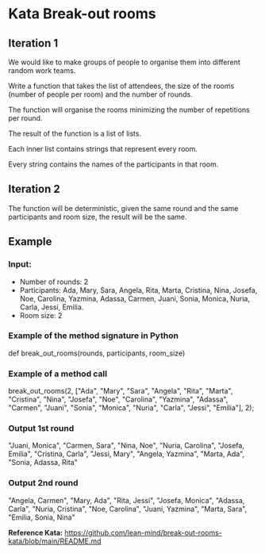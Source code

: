 # Kata Break-out rooms

## Iteration 1
We would like to make groups of people to organise them into different random work teams.

Write a function that takes the list of attendees, the size of the rooms (number of people per room) and the number of rounds.

The function will organise the rooms minimizing the number of repetitions per round.

The result of the function is a list of lists. 

Each inner list contains strings that represent every room. 

Every string contains the names of the participants in that room.

## Iteration 2

The function will be deterministic, given the same round and the same participants and room size, the result will be the same.

## Example

### Input:

- Number of rounds: 2
- Participants: Ada, Mary, Sara, Angela, Rita, Marta, Cristina, Nina, Josefa, Noe, Carolina, Yazmina, Adassa, Carmen, Juani, Sonia, Monica, Nuria, Carla, Jessi, Emilia.
- Room size: 2

### Example of the method signature in Python

def break_out_rooms(rounds, participants, room_size)

### Example of a method call

break_out_rooms(2, 
["Ada", "Mary", "Sara", "Angela", "Rita", "Marta", "Cristina", "Nina", "Josefa", "Noe", "Carolina", "Yazmina", "Adassa",
 "Carmen", "Juani", "Sonia", "Monica", "Nuria", "Carla", "Jessi", "Emilia"],
2);


### Output 1st round
"Juani, Monica", "Carmen, Sara", "Nina, Noe", "Nuria, Carolina", "Josefa, Emilia", "Cristina, Carla", "Jessi, Mary", "Angela, Yazmina", "Marta, Ada", "Sonia, Adassa, Rita"

### Output 2nd round 

"Angela, Carmen", "Mary, Ada", "Rita, Jessi", "Josefa, Monica", "Adassa, Carla", "Nuria, Cristina", "Noe, Carolina", "Juani, Yazmina", "Marta, Sara", "Emilia, Sonia, Nina"

**Reference Kata:** 
https://github.com/lean-mind/break-out-rooms-kata/blob/main/README.md